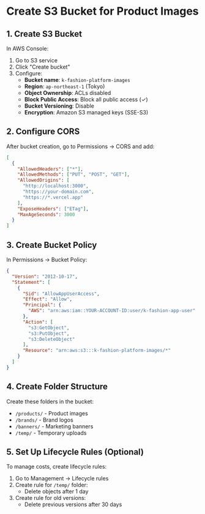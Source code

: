 # Create S3 Bucket for Product Images

## 1. Create S3 Bucket

In AWS Console:
1. Go to S3 service
2. Click "Create bucket"
3. Configure:
   - **Bucket name**: `k-fashion-platform-images`
   - **Region**: `ap-northeast-1` (Tokyo)
   - **Object Ownership**: ACLs disabled
   - **Block Public Access**: Block all public access (✓)
   - **Bucket Versioning**: Disable
   - **Encryption**: Amazon S3 managed keys (SSE-S3)

## 2. Configure CORS

After bucket creation, go to Permissions → CORS and add:

```json
[
  {
    "AllowedHeaders": ["*"],
    "AllowedMethods": ["PUT", "POST", "GET"],
    "AllowedOrigins": [
      "http://localhost:3000",
      "https://your-domain.com",
      "https://*.vercel.app"
    ],
    "ExposeHeaders": ["ETag"],
    "MaxAgeSeconds": 3000
  }
]
```

## 3. Create Bucket Policy

In Permissions → Bucket Policy:

```json
{
  "Version": "2012-10-17",
  "Statement": [
    {
      "Sid": "AllowAppUserAccess",
      "Effect": "Allow",
      "Principal": {
        "AWS": "arn:aws:iam::YOUR-ACCOUNT-ID:user/k-fashion-app-user"
      },
      "Action": [
        "s3:GetObject",
        "s3:PutObject",
        "s3:DeleteObject"
      ],
      "Resource": "arn:aws:s3:::k-fashion-platform-images/*"
    }
  ]
}
```

## 4. Create Folder Structure

Create these folders in the bucket:
- `/products/` - Product images
- `/brands/` - Brand logos
- `/banners/` - Marketing banners
- `/temp/` - Temporary uploads

## 5. Set Up Lifecycle Rules (Optional)

To manage costs, create lifecycle rules:
1. Go to Management → Lifecycle rules
2. Create rule for `/temp/` folder:
   - Delete objects after 1 day
3. Create rule for old versions:
   - Delete previous versions after 30 days